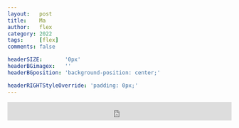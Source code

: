 ```yaml
---
layout:   post
title:    Ma
author:   flex
category: 2022
tags:     [flex]
comments: false

headerSIZE:       '0px'
headerBGimagex:   ''
headerBGposition: 'background-position: center;'

headerRIGHTStyleOverride: 'padding: 0px;'
---
```


<iframe style="border: 0; width: 100%; height: 42px;" src="https://bandcamp.com/EmbeddedPlayer/album=171742989/size=small/bgcol=ffffff/linkcol=0687f5/license_id=407/track=2816961756/transparent=true/" seamless><a href="https://juliajacklin.bandcamp.com/album/crushing">Crushing by Julia Jacklin</a></iframe>

<div id="map-wrap" class="shadow" style="margin-bottom: 15px; margin-top: 15px;">
	<div id="map" style="width:auto; height:850px;"></div>
</div>

<script type='text/javascript' src='https://maps.googleapis.com/maps/api/js?key=AIzaSyAubcKvynd2lNrvNQHlTt6b7Q8OBxDzNOg'></script>

<script type="text/javascript"
	src="js/loadgpx.js">
</script>

<!-- https://github.com/peplin/gpxviewer -->

<script type="text/javascript">

	function loadGPXFileIntoGoogleMap( map, filename, color, opacity ) {
	$.ajax( { url: filename, dataType: "xml", success: function( data ) {
		var parser = new GPXParser( data, map );	// 
		parser.setTrackColour( color );     		// Set the track line colour
		parser.setTrackWidth( 5 );          		// Set the track line width
		parser.setTrackOpacity( opacity );			// Set the track line opacity
		parser.setMinTrackPointDelta( 0.001 );		// Set the minimum distance between track points
		parser.centerAndZoom( data );				// 
		parser.addTrackpointsToMap();         		// Add the trackpoints
		parser.addRoutepointsToMap();         		// Add the routepoints
		parser.addWaypointsToMap();           		// Add the waypoints
		} } );
	}

	$( document ).ready( function() {
		var infowindow = new google.maps.InfoWindow();

		var map = new google.maps.Map( document.getElementById( 'map' ), {
			zoom     : 3.5,
			center   : new google.maps.LatLng( 50, -33 ),
			mapTypeId: google.maps.MapTypeId.ROADMAP
		} );
		
		loadGPXFileIntoGoogleMap( map, "gpx/20220607.gpx", "#ff0000", .4 ); // red 

	} );

</script>